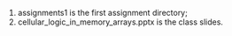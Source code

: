1. assignments1 is the first assignment directory;
2. cellular_logic_in_memory_arrays.pptx is the class slides.
